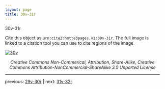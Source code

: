 ```yaml
---
layout: page
title: 30v-31r
---
```


30v-31r

Cite this object as `urn:cite2:hmt:e3pages.v1:30v-31r`. The full image is linked to a citation tool you can use to cite regions of the image.

[![30v](http://www.homermultitext.org/iipsrv?IIIF=/project/homer/pyramidal/deepzoom/hmt/e3bifolio/v1/E3_30v_31r.tif/full/800,/0/default.jpg)](http://www.homermultitext.org/ict2/?urn=urn:cite2:hmt:e3bifolio.v1:E3_30v_31r) 

<p style="text-align: center; font-style: italic;">Creative Commons Non-Commerical, Attribution, Share-Alike, Creative Commons Attribution-NonCommercial-ShareAlike 3.0 Unported License</p>

---

previous: [29v-30r](../29v-30r/) | next: [31v-32r](../31v-32r/)